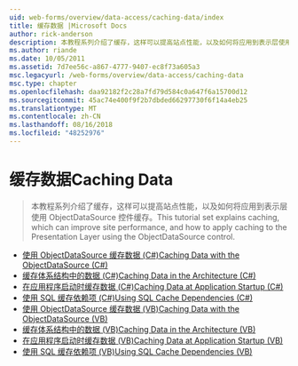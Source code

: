 ```yaml
---
uid: web-forms/overview/data-access/caching-data/index
title: 缓存数据 |Microsoft Docs
author: rick-anderson
description: 本教程系列介绍了缓存，这样可以提高站点性能，以及如何将应用到表示层使用 ObjectDataSource 控件缓存...
ms.author: riande
ms.date: 10/05/2011
ms.assetid: 7d7ee56c-a867-4777-9407-ec8f73a605a3
msc.legacyurl: /web-forms/overview/data-access/caching-data
msc.type: chapter
ms.openlocfilehash: daa92182f2c28a7fd79d584c0a647f6a15700d12
ms.sourcegitcommit: 45ac74e400f9f2b7dbded66297730f6f14a4eb25
ms.translationtype: MT
ms.contentlocale: zh-CN
ms.lasthandoff: 08/16/2018
ms.locfileid: "48252976"
---
```

<a name="caching-data"></a><span data-ttu-id="2cdd7-103">缓存数据</span><span class="sxs-lookup"><span data-stu-id="2cdd7-103">Caching Data</span></span>
====================
> <span data-ttu-id="2cdd7-104">本教程系列介绍了缓存，这样可以提高站点性能，以及如何将应用到表示层使用 ObjectDataSource 控件缓存。</span><span class="sxs-lookup"><span data-stu-id="2cdd7-104">This tutorial set explains caching, which can improve site performance, and how to apply caching to the Presentation Layer using the ObjectDataSource control.</span></span>


- [<span data-ttu-id="2cdd7-105">使用 ObjectDataSource 缓存数据 (C#)</span><span class="sxs-lookup"><span data-stu-id="2cdd7-105">Caching Data with the ObjectDataSource (C#)</span></span>](caching-data-with-the-objectdatasource-cs.md)
- [<span data-ttu-id="2cdd7-106">缓存体系结构中的数据 (C#)</span><span class="sxs-lookup"><span data-stu-id="2cdd7-106">Caching Data in the Architecture (C#)</span></span>](caching-data-in-the-architecture-cs.md)
- [<span data-ttu-id="2cdd7-107">在应用程序启动时缓存数据 (C#)</span><span class="sxs-lookup"><span data-stu-id="2cdd7-107">Caching Data at Application Startup (C#)</span></span>](caching-data-at-application-startup-cs.md)
- [<span data-ttu-id="2cdd7-108">使用 SQL 缓存依赖项 (C#)</span><span class="sxs-lookup"><span data-stu-id="2cdd7-108">Using SQL Cache Dependencies (C#)</span></span>](using-sql-cache-dependencies-cs.md)
- [<span data-ttu-id="2cdd7-109">使用 ObjectDataSource 缓存数据 (VB)</span><span class="sxs-lookup"><span data-stu-id="2cdd7-109">Caching Data with the ObjectDataSource (VB)</span></span>](caching-data-with-the-objectdatasource-vb.md)
- [<span data-ttu-id="2cdd7-110">缓存体系结构中的数据 (VB)</span><span class="sxs-lookup"><span data-stu-id="2cdd7-110">Caching Data in the Architecture (VB)</span></span>](caching-data-in-the-architecture-vb.md)
- [<span data-ttu-id="2cdd7-111">在应用程序启动时缓存数据 (VB)</span><span class="sxs-lookup"><span data-stu-id="2cdd7-111">Caching Data at Application Startup (VB)</span></span>](caching-data-at-application-startup-vb.md)
- [<span data-ttu-id="2cdd7-112">使用 SQL 缓存依赖项 (VB)</span><span class="sxs-lookup"><span data-stu-id="2cdd7-112">Using SQL Cache Dependencies (VB)</span></span>](using-sql-cache-dependencies-vb.md)
